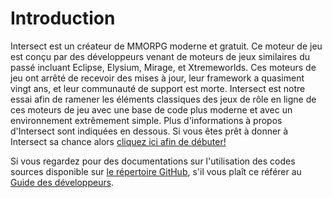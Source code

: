 # Introduction
Intersect est un créateur de MMORPG moderne et gratuit. Ce moteur de jeu est conçu par des développeurs venant de moteurs de jeux similaires du passé incluant Eclipse, Elysium, Mirage, et Xtremeworlds. Ces moteurs de jeu ont arrêté de recevoir des mises à jour, leur framework a quasiment vingt ans, et leur communauté de support est morte. Intersect est notre essai afin de ramener les éléments classiques des jeux de rôle en ligne de ces moteurs de jeu avec une base de code plus moderne et avec un environnement extrêmement simple. Plus d'informations à propos d'Intersect sont indiquées en dessous. Si vous êtes prêt à donner à Intersect sa chance alors [cliquez ici afin de débuter!](./start/download.md)

Si vous regardez pour des documentations sur l'utilisation des codes sources disponible sur [le répertoire GitHub](https://github.com/AscensionGameDev/Intersect-Engine), s'il vous plaît ce référer au [Guide des développeurs](./developer/).
